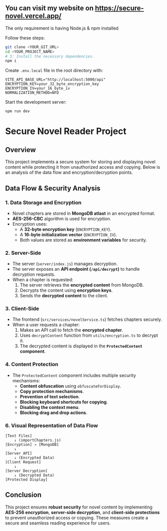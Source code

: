 ## You can visit my website on https://secure-novel.vercel.app/

The only requirement is having Node.js & npm installed

Follow these steps:

```sh
git clone <YOUR_GIT_URL>
cd <YOUR_PROJECT_NAME>
# 3: Install the necessary dependencies.
npm i

```
Create `.env.local` file in the root directory with:
```
VITE_API_BASE_URL="http://localhost:5000/api"
ENCRYPTION_KEY=your_32_byte_encryption_key
ENCRYPTION_IV=your_16_byte_iv
NORMALIZATION_METHOD=NFD
```
Start the development server:
```bash
npm run dev
```

# Secure Novel Reader Project

## Overview
This project implements a secure system for storing and displaying novel content while protecting it from unauthorized access and copying. Below is an analysis of the data flow and encryption/decryption points.

## Data Flow & Security Analysis

### 1. **Data Storage and Encryption**
- Novel chapters are stored in **MongoDB atlast** in an encrypted format.
- **AES-256-CBC** algorithm is used for encryption.
- Encryption uses:
  - A **32-byte encryption key** (`ENCRYPTION_KEY`).
  - A **16-byte initialization vector** (`ENCRYPTION_IV`).
  - Both values are stored as **environment variables** for security.

### 2. **Server-Side**
- The server (`server/index.js`) manages decryption.
- The server exposes an **API endpoint (`/api/decrypt`)** to handle decryption requests.
- When a chapter is requested:
  1. The server retrieves the **encrypted content** from MongoDB.
  2. Decrypts the content using **encryption keys**.
  3. Sends the **decrypted content** to the client.

### 3. **Client-Side**
- The frontend (`src/services/novelService.ts`) fetches chapters securely.
- When a user requests a chapter:
  1. Makes an API call to fetch the **encrypted chapter**.
  2. Uses `decryptContent` function from `utils/encryption.ts` to decrypt it.
  3. The decrypted content is displayed in the **`ProtectedContent` component**.

### 4. **Content Protection**
- The `ProtectedContent` component includes multiple security mechanisms:
  - **Content obfuscation** using `obfuscateForDisplay`.
  - **Copy protection mechanisms**.
  - **Prevention of text selection**.
  - **Blocking keyboard shortcuts for copying**.
  - **Disabling the context menu**.
  - **Blocking drag and drop actions**.

### 6. **Visual Representation of Data Flow**
```
[Text Files]
    ↓ (importChapters.js)
[Encryption] → [MongoDB]
    ↓
[Server API]
    ↓ (Encrypted Data)
[Client Request]
    ↓
[Server Decryption]
    ↓ (Decrypted Data)
[Protected Display]
```

## Conclusion
This project ensures **robust security** for novel content by implementing **AES-256 encryption**, **server-side decryption**, and **client-side protections** to prevent unauthorized access or copying. These measures create a secure and seamless reading experience for users.




